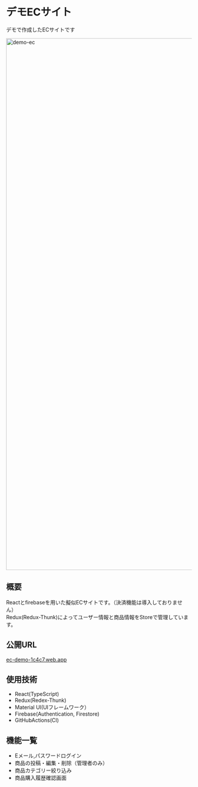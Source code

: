 # デモECサイト
デモで作成したECサイトです

<img width="1440" alt="demo-ec" src="https://user-images.githubusercontent.com/63761544/138218786-017540c0-854f-4d51-9762-5dffa6a105e2.png">

## 概要
Reactとfirebaseを用いた擬似ECサイトです。（決済機能は導入しておりません）  
Redux(Redux-Thunk)によってユーザー情報と商品情報をStoreで管理しています。

## 公開URL
[ec-demo-1c4c7.web.app](https://ec-demo-1c4c7.web.app)

## 使用技術
- React(TypeScript)
- Redux(Redex-Thunk)
- Material UI(UIフレームワーク）
- Firebase(Authentication, Firestore)
- GitHubActions(CI)

## 機能一覧
- Eメール,パスワードログイン
- 商品の投稿・編集・削除（管理者のみ）
- 商品カテゴリー絞り込み
- 商品購入履歴確認画面
